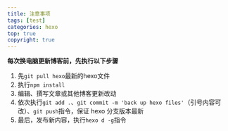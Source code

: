 ```yaml
---
title: 注意事项
tags: [test]
categories: hexo
top: true
copyright: true
---
```




**每次换电脑更新博客前，先执行以下步骤**

1. 先`git pull hexo`最新的hexo文件
2. 执行`npm install`
3. 编辑、撰写文章或其他博客更新改动
4. 依次执行`git add .`、`git commit -m 'back up hexo files'`（引号内容可改）、`git push`指令，保证 hexo 分支版本最新
5. 最后，发布新内容，执行`hexo d -g`指令